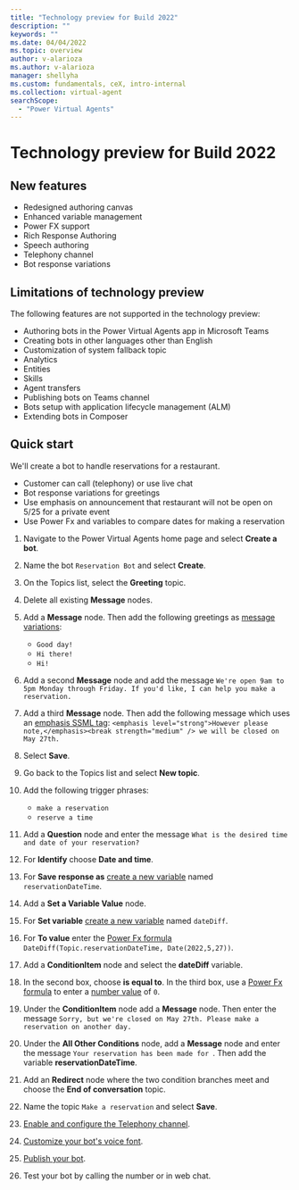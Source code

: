 ```yaml
---
title: "Technology preview for Build 2022"
description: ""
keywords: ""
ms.date: 04/04/2022
ms.topic: overview
author: v-alarioza
ms.author: v-alarioza
manager: shellyha
ms.custom: fundamentals, ceX, intro-internal
ms.collection: virtual-agent
searchScope:
  - "Power Virtual Agents"
---
```


# Technology preview for Build 2022

<!-- FIXME: blurb about PVA at Build -->

## New features

<!-- FIXME: merge PRs and link relevant docs -->
- Redesigned authoring canvas
- Enhanced variable management
- Power FX support
- Rich Response Authoring​
- Speech authoring
- Telephony channel
- Bot response variations

## Limitations of technology preview

The following features are not supported in the technology preview:

- Authoring bots in the Power Virtual Agents app in Microsoft Teams
- Creating bots in other languages other than English
- Customization of system fallback topic
- Analytics
- Entities
- Skills
- Agent transfers
- Publishing bots on Teams channel
- Bots setup with application lifecycle management (ALM)
    <!-- FIXME: button missing, confirm it wasn't moved -->
- Extending bots in Composer

## Quick start

<!-- FIXME: intro + summary of capabilities -->

We'll create a bot to handle reservations for a restaurant.

- Customer can call (telephony) or use live chat
- Bot response variations for greetings
- Use emphasis on announcement that restaurant will not be open on 5/25 for a private event
- Use Power Fx and variables to compare dates for making a reservation

1. Navigate to the Power Virtual Agents home page and select **Create a bot**.

1. Name the bot `Reservation Bot` and select **Create**.

1. On the Topics list, select the **Greeting** topic.

1. Delete all existing **Message** nodes.

    <!-- FIXME: link doc once written -->
1. Add a **Message** node. Then add the following greetings as [message variations]():
    - `Good day!`
    - `Hi there!`
    - `Hi!`

1. Add a second **Message** node and add the message `We're open 9am to 5pm Monday through Friday. If you'd like, I can help you make a reservation.`

    <!-- FIXME: link doc once written -->
1. Add a third **Message** node. Then add the following message which uses an [emphasis SSML tag](): `<emphasis level="strong">However please note,</emphasis><break strength="medium" /> we will be closed on May 27th.`

1. Select **Save**.

1. Go back to the Topics list and select **New topic**.

1. Add the following trigger phrases:
    - `make a reservation`
    - `reserve a time`

1. Add a **Question** node and enter the message `What is the desired time and date of your reservation?`

1. For **Identify** choose **Date and time**.

    <!-- FIXME: link doc once written -->
1. For **Save response as** [create a new variable]() named `reservationDateTime`.

1. Add a **Set a Variable Value** node.

    <!-- FIXME: link doc once written -->
1. For **Set variable** [create a new variable]() named `dateDiff`.

    <!-- FIXME: link doc once written -->
1. For **To value** enter the [Power Fx formula]() `DateDiff(Topic.reservationDateTime, Date(2022,5,27))`.

1. Add a **ConditionItem** node and select the **dateDiff** variable.

    <!-- FIXME: link doc once written -->
1. In the second box, choose **is equal to**. In the third box, use a [Power Fx formula]() to enter a [number value]() of `0`.

1. Under the **ConditionItem** node add a **Message** node. Then enter the message `Sorry, but we're closed on May 27th. Please make a reservation on another day.`

1. Under the **All Other Conditions** node, add a **Message** node and enter the message `Your reservation has been made for `. Then add the variable **reservationDateTime**.

1. Add an **Redirect** node where the two condition branches meet and choose the **End of conversation** topic.

1. Name the topic `Make a reservation` and select **Save**.

    <!-- FIXME: link doc once written -->
1. [Enable and configure the Telephony channel]().

    <!-- FIXME: link doc once written -->
1. [Customize your bot's voice font]().

1. [Publish your bot](publication-fundamentals-publish-channels.md).

1. Test your bot by calling the number or in web chat.